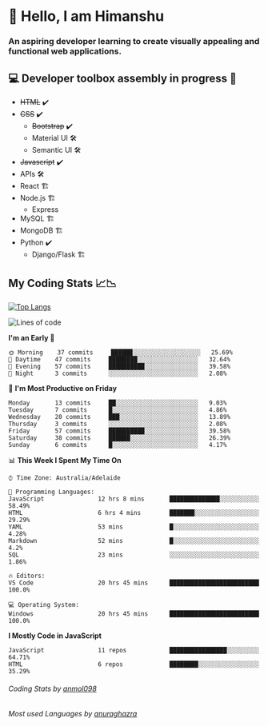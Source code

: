 # 👋 Hello, I am Himanshu

### An aspiring developer learning to create visually appealing and functional web applications.

## 💻 Developer toolbox assembly in progress 🧰

- <s>HTML</s> ✔️ 
- <s>CSS</s> ✔️
  - <s>Bootstrap</s> ✔️
  - Material UI 🛠️
  - Semantic UI 🛠️
 - <s>Javascript</s> ✔️
 - APIs 🛠️
 - React 🏗️
 - Node.js 🏗️
    - Express 
 - MySQL 🏗️
 - MongoDB 🏗️
 - Python ✔️
    - Django/Flask 🏗️
 
 
 ## My Coding Stats 📈📉
 
 [![Top Langs](https://github-readme-stats.vercel.app/api/top-langs/?username=himanshu-sxna&layout=compact)](https://github.com/anuraghazra/github-readme-stats)

<!--START_SECTION:waka-->
![Lines of code](https://img.shields.io/badge/From%20Hello%20World%20I%27ve%20Written-21158%20lines%20of%20code-blue)

**I'm an Early 🐤** 

```text
🌞 Morning    37 commits     ██████░░░░░░░░░░░░░░░░░░░   25.69% 
🌆 Daytime    47 commits     ████████░░░░░░░░░░░░░░░░░   32.64% 
🌃 Evening    57 commits     ██████████░░░░░░░░░░░░░░░   39.58% 
🌙 Night      3 commits      ░░░░░░░░░░░░░░░░░░░░░░░░░   2.08%

```
📅 **I'm Most Productive on Friday** 

```text
Monday       13 commits     ██░░░░░░░░░░░░░░░░░░░░░░░   9.03% 
Tuesday      7 commits      █░░░░░░░░░░░░░░░░░░░░░░░░   4.86% 
Wednesday    20 commits     ███░░░░░░░░░░░░░░░░░░░░░░   13.89% 
Thursday     3 commits      ░░░░░░░░░░░░░░░░░░░░░░░░░   2.08% 
Friday       57 commits     ██████████░░░░░░░░░░░░░░░   39.58% 
Saturday     38 commits     ██████░░░░░░░░░░░░░░░░░░░   26.39% 
Sunday       6 commits      █░░░░░░░░░░░░░░░░░░░░░░░░   4.17%

```


📊 **This Week I Spent My Time On** 

```text
⌚︎ Time Zone: Australia/Adelaide

💬 Programming Languages: 
JavaScript               12 hrs 8 mins       ██████████████░░░░░░░░░░░   58.49% 
HTML                     6 hrs 4 mins        ███████░░░░░░░░░░░░░░░░░░   29.29% 
YAML                     53 mins             █░░░░░░░░░░░░░░░░░░░░░░░░   4.28% 
Markdown                 52 mins             █░░░░░░░░░░░░░░░░░░░░░░░░   4.2% 
SQL                      23 mins             ░░░░░░░░░░░░░░░░░░░░░░░░░   1.86%

🔥 Editors: 
VS Code                  20 hrs 45 mins      █████████████████████████   100.0%

💻 Operating System: 
Windows                  20 hrs 45 mins      █████████████████████████   100.0%

```

**I Mostly Code in JavaScript** 

```text
JavaScript               11 repos            ████████████████░░░░░░░░░   64.71% 
HTML                     6 repos             ████████░░░░░░░░░░░░░░░░░   35.29%

```



<!--END_SECTION:waka-->

###### Coding Stats by [anmol098](https://github.com/anmol098/waka-readme-stats)  
###### Most used Languages by [anuraghazra](https://github.com/anuraghazra/github-readme-stats)


